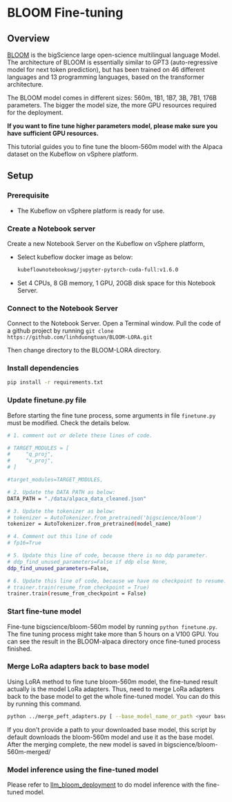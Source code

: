 # BLOOM Fine-tuning

## Overview

[BLOOM](https://huggingface.co/docs/transformers/model_doc/bloom) is the bigScience large open-science multilingual language Model. The architecture of BLOOM is essentially similar to GPT3 (auto-regressive model for next token prediction), but has been trained on 46 different languages and 13 programming languages, based on the transformer architecture.

The BLOOM model comes in different sizes: 560m, 1B1, 1B7, 3B, 7B1, 176B parameters. The bigger the model size, the more GPU resources required for the deployment.

**If you want to fine tune higher parameters model, please make sure you have sufficient GPU resources.**

This tutorial guides you to fine tune the bloom-560m model with the Alpaca dataset on the Kubeflow on vSphere platform.

## Setup

### Prerequisite

- The Kubeflow on vSphere platform is ready for use.

### Create a Notebook server

Create a new Notebook Server on the Kubeflow on vSphere platform,

- Select kubeflow docker image as below:
    ```bash
    kubeflownotebookswg/jupyter-pytorch-cuda-full:v1.6.0 
    ```
- Set 4 CPUs, 8 GB memory, 1 GPU, 20GB disk space for this Notebook Server.

### Connect to the Notebook Server

Connect to the Notebook Server. Open a Terminal window. Pull the code of a github project by running `git clone https://github.com/linhduongtuan/BLOOM-LORA.git`

Then change directory to the BLOOM-LORA directory.

### Install dependencies

```bash
pip install -r requirements.txt
```

### Update finetune.py file

Before starting the fine tune process, some arguments in file `finetune.py` must be modified. Check the details below.

```bash
# 1. comment out or delete these lines of code.

# TARGET_MODULES = [
#     "q_proj",
#     "v_proj",
# ]

#target_modules=TARGET_MODULES,

# 2. Update the DATA PATH as below:
DATA_PATH = "./data/alpaca_data_cleaned.json"

# 3. Update the tokenizer as below:
# tokenizer = AutoTokenizer.from_pretrained('bigscience/bloom')
tokenizer = AutoTokenizer.from_pretrained(model_name)

# 4. Comment out this line of code
# fp16=True

# 5. Update this line of code, because there is no ddp parameter.
# ddp_find_unused_parameters=False if ddp else None,
ddp_find_unused_parameters=False,

# 6. Update this line of code, because we have no checkpoint to resume.
# trainer.train(resume_from_checkpoint = True)
trainer.train(resume_from_checkpoint = False) 
```

### Start fine-tune model

Fine-tune bigscience/bloom-560m model by running `python finetune.py`. The fine tuning process might take more than 5 hours on a V100 GPU. You can see the result in the BLOOM-alpaca directory once fine-tuned process finished.

### Merge LoRa adapters back to base model

Using LoRA method to fine tune bloom-560m model, the fine-tuned result actually is the model LoRa adapters. Thus, need to merge LoRa adapters back to the base model to get the whole fine-tuned model. You can do this by running this command.

```bash
python ../merge_peft_adapters.py [ --base_model_name_or_path <your base model name> ] --peft_model_path ./BLOOM-alpaca
```
If you don't provide a path to your downloaded base model, this script by default downloads the bloom-560m model and use it as the base model. After the merging complete, the new model is saved in bigscience/bloom-560m-merged/

### Model inference using the fine-tuned model

Please refer to [llm_bloom_deployment](https://github.com/vmware/vSphere-machine-learning-extension/tree/main/examples/model_serving/llm/bloom_deployment) to do model inference with the fine-tuned model.
